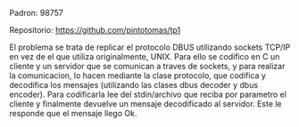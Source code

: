 Padron: 98757

Repositorio: https://github.com/pintotomas/tp1

El problema se trata de replicar el protocolo DBUS utilizando sockets TCP/IP en vez de el que utiliza originalmente, UNIX. Para ello se codifico en C un cliente y un servidor que se comunican a traves de sockets, y para realizar la comunicacion, lo hacen mediante la clase protocolo, que codifica y decodifica los mensajes (utilizando las clases dbus decoder y dbus encoder). Para codificarla lee del stdin/archivo que reciba por parametro el cliente y finalmente devuelve un mensaje decodificado al servidor. Este le responde que el mensaje llego Ok.

